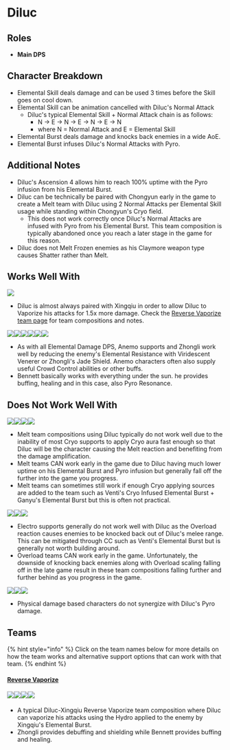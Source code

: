 # Diluc

## Roles

* **Main DPS**

## Character Breakdown

* Elemental Skill deals damage and can be used 3 times before the Skill goes on cool down.
* Elemental Skill can be animation cancelled with Diluc's Normal Attack
  * Diluc's typical Elemental Skill + Normal Attack chain is as follows:
    * N → E → N → E → N → E → N
    * where N = Normal Attack and E = Elemental Skill
* Elemental Burst deals damage and knocks back enemies in a wide AoE.
* Elemental Burst infuses Diluc's Normal Attacks with Pyro.

## **Additional Notes**

* Diluc's Ascension 4 allows him to reach 100% uptime with the Pyro infusion from his Elemental Burst.
* Diluc can be technically be paired with Chongyun early in the game to create a Melt team with Diluc using 2 Normal Attacks per Elemental Skill usage while standing within Chongyun's Cryo field.
  * This does not work correctly once Diluc's Normal Attacks are infused with Pyro from his Elemental Burst. This team composition is typically abandoned once you reach a later stage in the game for this reason.
* Diluc does not Melt Frozen enemies as his Claymore weapon type causes Shatter rather than Melt.

## Works Well With

![](../../.gitbook/assets/UI\_AvatarIcon\_Xingqiu.png)

* Diluc is almost always paired with Xingqiu in order to allow Diluc to Vaporize his attacks for 1.5x more damage. Check the [Reverse Vaporize team page](../../teams/reverse-vaporize.md) for team compositions and notes.

![](../../.gitbook/assets/UI\_AvatarIcon\_Kazuha.png)![](../../.gitbook/assets/UI\_AvatarIcon\_Sucrose.png)![](../../.gitbook/assets/UI\_AvatarIcon\_Venti.png)![](../../.gitbook/assets/UI\_AvatarIcon\_Jean.png)![](../../.gitbook/assets/UI\_AvatarIcon\_Zhongli.png)![](../../.gitbook/assets/UI\_AvatarIcon\_Bennett.png)

* As with all Elemental Damage DPS, Anemo supports and Zhongli work well by reducing the enemy's Elemental Resistance with Viridescent Venerer or Zhongli's Jade Shield. Anemo characters often also supply useful Crowd Control abilities or other buffs.
* Bennett basically works with everything under the sun. he provides buffing, healing and in this case, also Pyro Resonance.

## Does Not Work Well With

![](../../.gitbook/assets/UI\_AvatarIcon\_Ganyu.png)![](../../.gitbook/assets/UI\_AvatarIcon\_Chongyun.png)![](../../.gitbook/assets/UI\_AvatarIcon\_Kaeya.png)![](../../.gitbook/assets/UI\_AvatarIcon\_Rosaria.png)

* Melt team compositions using Diluc typically do not work well due to the inability of most Cryo supports to apply Cryo aura fast enough so that Diluc will be the character causing the Melt reaction and benefiting from the damage amplification.
* Melt teams CAN work early in the game due to Diluc having much lower uptime on his Elemental Burst and Pyro infusion but generally fall off the further into the game you progress.
* Melt teams can sometimes still work if enough Cryo applying sources are added to the team such as Venti's Cryo Infused Elemental Burst + Ganyu's Elemental Burst but this is often not practical.

![](../../.gitbook/assets/UI\_AvatarIcon\_Beidou.png)![](../../.gitbook/assets/UI\_AvatarIcon\_Fischl.png)![](../../.gitbook/assets/UI\_AvatarIcon\_Lisa.png)

* Electro supports generally do not work well with Diluc as the Overload reaction causes enemies to be knocked back out of Diluc's melee range. This can be mitigated through CC such as Venti's Elemental Burst but is generally not worth building around.
* Overload teams CAN work early in the game. Unfortunately, the downside of knocking back enemies along with Overload scaling falling off in the late game result in these team compositions falling further and further behind as you progress in the game.

![](../../.gitbook/assets/UI\_AvatarIcon\_Eula.png)![](../../.gitbook/assets/UI\_AvatarIcon\_Razor.png)![](../../.gitbook/assets/UI\_AvatarIcon\_Xinyan.png)

* Physical damage based characters do not synergize with Diluc's Pyro damage.

## Teams

{% hint style="info" %}
Click on the team names below for more details on how the team works and alternative support options that can work with that team.
{% endhint %}

#### [Reverse Vaporize](../../teams/reverse-vaporize.md)

#### ![](../../.gitbook/assets/UI\_AvatarIcon\_Diluc.png)![](../../.gitbook/assets/UI\_AvatarIcon\_Xingqiu.png)![](../../.gitbook/assets/UI\_AvatarIcon\_Zhongli.png)![](../../.gitbook/assets/UI\_AvatarIcon\_Bennett.png)

* A typical Diluc-Xingqiu Reverse Vaporize team composition where Diluc can vaporize his attacks using the Hydro applied to the enemy by Xingqiu's Elemental Burst.
* Zhongli provides debuffing and shielding while Bennett provides buffing and healing.
